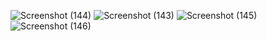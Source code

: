 ![Screenshot (144)](https://github.com/priyanka-gh/event-management/assets/72594113/88d600d5-71be-45ed-9eb7-4e5e85f54350)
![Screenshot (143)](https://github.com/priyanka-gh/event-management/assets/72594113/dc3748bf-2c47-4171-a3bb-0a61e51d1cba)
![Screenshot (145)](https://github.com/priyanka-gh/event-management/assets/72594113/a41afdcd-d9ba-4178-ba6c-b513707974e8)
![Screenshot (146)](https://github.com/priyanka-gh/event-management/assets/72594113/317fedc7-2998-40a1-9cd4-951feca3cd4a)

